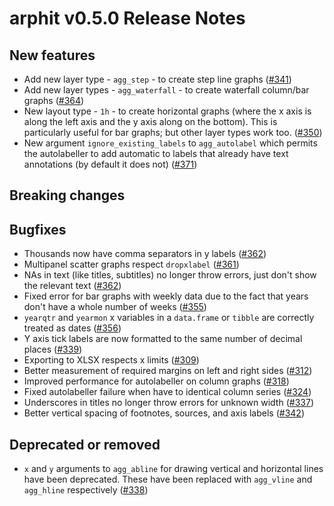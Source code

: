 # arphit v0.5.0 Release Notes

## New features

* Add new layer type - `agg_step` - to create step line graphs ([#341](https://github.com/angusmoore/arphit/pull/341))
* Add new layer types - `agg_waterfall` - to create waterfall column/bar graphs
([#364](https://github.com/angusmoore/arphit/pull/364))
* New layout type - `1h` - to create horizontal graphs (where the x axis is along
the left axis and the y axis along on the bottom). This is particularly useful for
bar graphs; but other layer types work too.
([#350](https://github.com/angusmoore/arphit/pull/350))
* New argument `ignore_existing_labels` to `agg_autolabel` which permits the autolabeller
to add automatic to labels that already have text annotations (by default it does not)
([#371](https://github.com/angusmoore/arphit/pull/373))

## Breaking changes

## Bugfixes

* Thousands now have comma separators in y labels
([#362](https://github.com/angusmoore/arphit/pull/362))
* Multipanel scatter graphs respect `dropxlabel`
([#361](https://github.com/angusmoore/arphit/pull/361))
* NAs in text (like titles, subtitles) no longer throw errors, just don't show
the relevant text ([#362](https://github.com/angusmoore/arphit/pull/362))
* Fixed error for bar graphs with weekly data due to the fact that years don't
have a whole number of weeks ([#355](https://github.com/angusmoore/arphit/pull/355))
* `yearqtr` and `yearmon` x variables in a `data.frame` or `tibble` are correctly
treated as dates ([#356](https://github.com/angusmoore/arphit/pull/356))
* Y axis tick labels are now formatted to the same number of decimal places
([#339](https://github.com/angusmoore/arphit/pull/339))
* Exporting to XLSX respects x limits ([#309](https://github.com/angusmoore/arphit/pull/309))
* Better measurement of required margins on left and right sides ([#312](https://github.com/angusmoore/arphit/pull/312))
* Improved performance for autolabeller on column graphs ([#318](https://github.com/angusmoore/arphit/pull/318))
* Fixed autolabeller failure when have to identical column series ([#324](https://github.com/angusmoore/arphit/pull/324))
* Underscores in titles no longer throw errors for unknown width ([#337](https://github.com/angusmoore/arphit/pull/337))
* Better vertical spacing of footnotes, sources, and axis labels ([#342](https://github.com/angusmoore/arphit/pull/342))

## Deprecated or removed

* `x` and `y` arguments to `agg_abline` for drawing vertical and horizontal lines have been deprecated.
These have been replaced with `agg_vline` and `agg_hline` respectively ([#338](https://github.com/angusmoore/arphit/pull/338))
